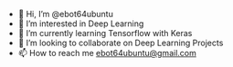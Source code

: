 - 👋 Hi, I’m @ebot64ubuntu
- 👀 I’m interested in Deep Learning
- 🌱 I’m currently learning Tensorflow with Keras
- 💞️ I’m looking to collaborate on Deep Learning Projects
- 📫 How to reach me ebot64ubuntu@gmail.com

<!---
ebot64ubuntu/ebot64ubuntu is a ✨ special ✨ repository because its `README.md` (this file) appears on your GitHub profile.
You can click the Preview link to take a look at your changes.
--->
